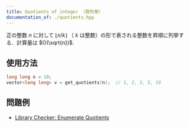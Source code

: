 ```yaml
---
title: Quotients of integer （商列挙）
documentation_of: ./quotients.hpp
---
```


正の整数 $n$ に対して $\lfloor n / k \rfloor$ （ $k$ は整数）の形で表される整数を昇順に列挙する．計算量は $O(\sqrt{n})$.

## 使用方法

```cpp
long long n = 10;
vector<long long> v = get_quotients(n);  // 1, 2, 3, 5, 10
```

## 問題例

- [Library Checker: Enumerate Quotients](https://judge.yosupo.jp/problem/enumerate_quotients)
